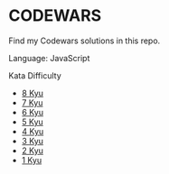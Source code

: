 # CODEWARS

Find my Codewars solutions in this repo.

Language: JavaScript

Kata Difficulty

- [8 Kyu](/8-kyu/)
- [7 Kyu](/7-kyu/)
- [6 Kyu](/6-kyu/)
- [5 Kyu](/5-kyu/)
- [4 Kyu](/4-kyu/)
- [3 Kyu](/3-kyu/)
- [2 Kyu](/2-kyu/)
- [1 Kyu](/1-kyu/)
